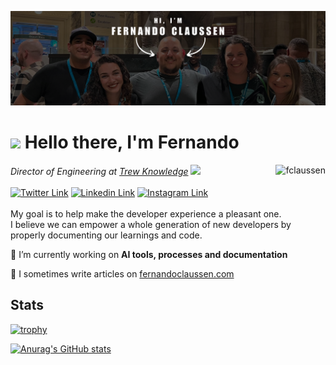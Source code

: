 [![Fernando's GitHub Banner](./assets/GitHubHeader-wcus.png)](https://fernandoclaussen.com)

<h1 align="left"><img src="https://user-images.githubusercontent.com/42378118/110234147-e3259600-7f4e-11eb-95be-0c4047144dea.gif" width="30"> Hello there, I'm Fernando</h1>
<img src="https://github-readme-stats-psi-eight-15.vercel.app/api?username=fclaussen&show=reviews,prs_merged,prs_merged_percentage&show_icons=true&include_all_commits=true" alt="fclaussen" align="right" />
<p align="left">
  <em>Director of Engineering at <a href="https://www.trewknowledge.com">Trew Knowledge</a> <img src="https://media.giphy.com/media/WUlplcMpOCEmTGBtBW/giphy.gif" width="30"></em><br /><br />
  <a href="https://www.twitter.com/fclaussen"><img src="https://img.shields.io/badge/Twitter-black?style=flat-square&logo=x&logoColor=white" alt="Twitter Link" /></a>
  <a href="https://www.linkedin.com/in/fernandoclaussen/"><img src="https://img.shields.io/badge/-LinkedIn-0e76a8?style=flat-square&logo=Linkedin&logoColor=white" alt="Linkedin Link" /></a>
  <a href="https://www.instagram.com/fernando_claussen/"><img src="https://img.shields.io/badge/-Instagram-e4405f?style=flat-square&logo=Instagram&logoColor=white" alt="Instagram Link" /></a><br /><br />
  My goal is to help make the developer experience a pleasant one.<br />
  I believe we can empower a whole generation of new developers by properly documenting our learnings and code.
  
  🔭 I’m currently working on <strong>AI tools, processes and documentation</strong>
  
  📝 I sometimes write articles on <a href="https://fernandoclaussen.com">fernandoclaussen.com</a>
</p>


## Stats

[![trophy](https://github-profile-trophy.vercel.app/?username=fclaussen&column=-1)]([https://github.com/fclaussen](https://github.com/ryo-ma/github-profile-trophy))

[![Anurag's GitHub stats](https://github-readme-stats-psi-eight-15.vercel.app/api?username=fclaussen&show=reviews,prs_merged,prs_merged_percentage&show_icons=true&include_all_commits=true)](https://github.com/anuraghazra/github-readme-stats)
